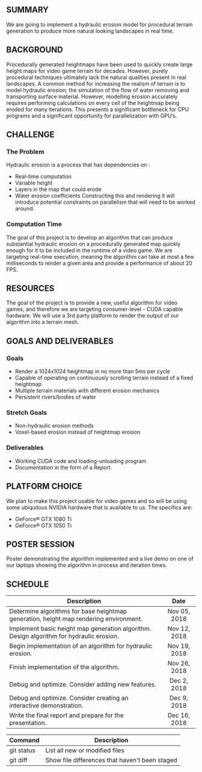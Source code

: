 ## SUMMARY

We are going to implement a hydraulic erosion model for procedural terrain generation to produce more natural looking landscapes in real time.

## BACKGROUND
Procedurally generated heightmaps have been used to quickly create large height maps for video game terrain for decades. However, purely procedural techniques ultimately lack the natural qualities present in real landscapes.  A common method for increasing the realism of terrain is to model hydraulic erosion; the simulation of the flow of water removing and transporting surface material. However, modelling erosion accurately requires performing calculations on every cell of the heightmap being eroded for many iterations. This presents a significant bottleneck for CPU programs and a significant opportunity for parallelization with GPU’s.

## CHALLENGE

### The Problem
Hydraulic erosion is a process that has dependencies on : 
- Real-time computation
- Variable height
- Layers in the map that could erode
- Water erosion coefficients
Constructing this and rendering it will introduce potential constraints on parallelism that will need to be worked around.  

### Computation Time
The goal of this project is to develop an algorithm that can produce substantial hydraulic erosion on a procedurally generated map quickly enough for it to be included in the runtime of a video game. We are targeting real-time execution, meaning the algorithm can take at most a few milliseconds to render a given area and provide a performance of about 20 FPS.

## RESOURCES
The goal of the project is to provide a new, useful algorithm for video games, and therefore we are targeting consumer-level - CUDA capable hardware. We will use a 3rd party platform to render the output of our algorithm into a terrain mesh. 

## GOALS AND DELIVERABLES

### Goals
- Render a 1024x1024 heightmap in no more than 5ms per cycle
- Capable of operating on continuously scrolling terrain instead of a fixed heightmap
- Multiple terrain materials with different erosion mechanics
- Persistent rivers/bodies of water

### Stretch Goals
- Non-hydraulic erosion methods
- Voxel-based erosion instead of heightmap erosion

### Deliverables
- Working CUDA code and loading-unloading program
- Documentation in the form of a Report.

## PLATFORM CHOICE
We plan to make this project usable for video games and so will be using some ubiquitous NVIDIA hardware that is available to us. The specifics are:
- GeForce® GTX 1080 Ti 
- GeForce® GTX 1050 Ti 

## POSTER SESSION
Poster demonstrating the algorithm implemented and a live demo on one of our laptops showing the algorithm in process and iteration times. 

## SCHEDULE
| Description   | Date        |
|---------------|:-----------:|
| Determine algorithms for base heightmap generation, height map rendering environment. | Nov 05, 2018 |
| Implement basic height map generation algorithm. Design algorithm for hydraulic erosion. | Nov 12, 2018 |
| Begin implementation of an algorithm for hydraulic erosion. | Nov 19, 2018 |
| Finish implementation of the algorithm. | Nov 26, 2018 |
| Debug and optimize. Consider adding new features. | Dec 2, 2018 |
| Debug and optimize. Consider creating an interactive demonstration. | Dec 9, 2018 |
| Write the final report and prepare for the presentation. | Dec 16, 2018 |

| Command | Description |
| --- | --- |
| git status | List all new or modified files |
| git diff | Show file differences that haven't been staged |







